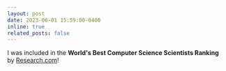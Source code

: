 ```yaml
---
layout: post
date: 2023-06-01 15:59:00-0400
inline: true
related_posts: false
---
```


I was included in the <b>World's Best Computer Science Scientists Ranking</b> by <a href="https://research.com/">Research.com</a>!
